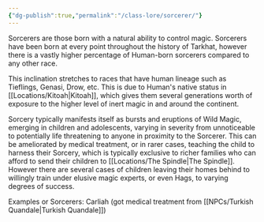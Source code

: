 ```yaml
---
{"dg-publish":true,"permalink":"/class-lore/sorcerer/"}
---
```


Sorcerers are those born with a natural ability to control magic. Sorcerers have been born at every point throughout the history of Tarkhat, however there is a vastly higher percentage of Human-born sorcerers compared to any other race. 

This inclination stretches to races that have human lineage such as Tieflings, Genasi, Drow, etc. This is due to Human's native status in [[Locations/Kitoah\|Kitoah]], which gives them several generations worth of exposure to the higher level of inert magic in and around the continent.

Sorcery typically manifests itself as bursts and eruptions of Wild Magic, emerging in children and adolescents, varying in severity from unnoticeable to potentially life threatening to anyone in proximity to the Sorcerer. This can be ameliorated by medical treatment, or in rarer cases, teaching the child to harness their Sorcery, which is typically exclusive to richer families who can afford to send their children to [[Locations/The Spindle\|The Spindle]]. However there are several cases of children leaving their homes behind to willingly train under elusive magic experts, or even Hags, to varying degrees of success.

Examples or Sorcerers:
Carliah (got medical treatment from [[NPCs/Turkish Quandale\|Turkish Quandale]])